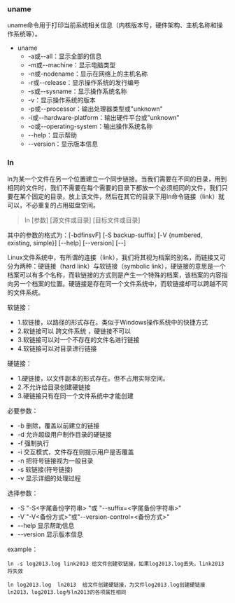 ### uname
uname命令用于打印当前系统相关信息（内核版本号，硬件架构、主机名称和操作系统等）。
- uname
    - -a或--all：显示全部的信息
    - -m或--machine：显示电脑类型
    - -n或-nodename：显示在网络上的主机名称
    - -r或--release：显示操作系统的发行编号
    - -s或--sysname：显示操作系统名称
    - -v：显示操作系统的版本
    - -p或--processor：输出处理器类型或"unknown"
    - -i或--hardware-platform：输出硬件平台或"unknown"
    - -o或--operating-system：输出操作系统名称
    - --help：显示帮助
    - --version：显示版本信息

### ln
ln为某一个文件在另一个位置建立一个同步链接。当我们需要在不同的目录，用到相同的文件时，我们不需要在每个需要的目录下都放一个必须相同的文件，我们只要在某个固定的目录，放上该文件，然后在其它的目录下用ln命令链接（link）就可以，不必重复的占用磁盘空间。
> ln  [参数]  [源文件或目录]  [目标文件或目录]

其中的参数的格式为：[-bdfinsvF] [-S backup-suffix] [-V {numbered, existing, simple}] [--help] [--version] [--]

Linux文件系统中，有所谓的连接（link），我们将其视为档案的别名，而链接又可分为两种：硬链接（hard link）与软链接（symbolic link），硬链接的意思是一个档案可以有多个名称，而软链接的方式则是产生一个特殊的档案，该档案的内容指向另一个档案的位置。硬链接是存在同一个文件系统中，而软链接却可以跨越不同的文件系统。

软链接：
- 1.软链接，以路径的形式存在。类似于Windows操作系统中的快捷方式
- 2.软链接可以 跨文件系统 ，硬链接不可以
- 3.软链接可以对一个不存在的文件名进行链接
- 4.软链接可以对目录进行链接

硬链接：
- 1.硬链接，以文件副本的形式存在。但不占用实际空间。
- 2.不允许给目录创建硬链接
- 3.硬链接只有在同一个文件系统中才能创建

必要参数：
- -b 删除，覆盖以前建立的链接
- -d 允许超级用户制作目录的硬链接
- -f 强制执行
- -i 交互模式，文件存在则提示用户是否覆盖
- -n 把符号链接视为一般目录
- -s 软链接(符号链接)
- -v 显示详细的处理过程

选择参数： 
- -S "-S<字尾备份字符串> "或 "--suffix=<字尾备份字符串>"
- -V "-V<备份方式>"或"--version-control=<备份方式>"
- --help 显示帮助信息
- --version 显示版本信息

example：
```
ln -s log2013.log link2013 给文件创建软链接，如果log2013.log丢失，link2013将失效

ln log2013.log  ln2013  给文件创建硬链接，为文件log2013.log创建硬链接ln2013，log2013.log与ln2013的各项属性相同
```